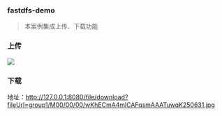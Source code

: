 ### fastdfs-demo 
> 本案例集成上传、下载功能

### 上传
![](https://i.loli.net/2021/02/26/fnCQkUFsTVN1GHA.png)


### 下载
地址：http://127.0.0.1:8080/file/download?fileUrl=group1/M00/00/00/wKhECmA4mlCAFqsmAAATuwqK250631.jpg
